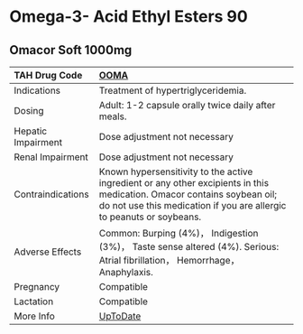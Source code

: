 # Omega-3- Acid Ethyl Esters 90

## Omacor Soft 1000mg

| TAH Drug Code      | [OOMA](https://www.tahsda.org.tw/drugs/hissearch.php?drug_code=OOMA)                                                                                                                            |
|:-------------------|:------------------------------------------------------------------------------------------------------------------------------------------------------------------------------------------------|
| Indications        | Treatment of hypertriglyceridemia.                                                                                                                                                              |
| Dosing             | Adult: 1-2 capsule orally twice daily after meals.                                                                                                                                              |
| Hepatic Impairment | Dose adjustment not necessary                                                                                                                                                                   |
| Renal Impairment   | Dose adjustment not necessary                                                                                                                                                                   |
| Contraindications  | Known hypersensitivity to the active ingredient or any other excipients in this medication. Omacor contains soybean oil; do not use this medication if you are allergic to peanuts or soybeans. |
| Adverse Effects    | Common: Burping (4%)， Indigestion (3%)， Taste sense altered (4%). Serious: Atrial fibrillation， Hemorrhage， Anaphylaxis.                                                                    |
| Pregnancy          | Compatible                                                                                                                                                                                      |
| Lactation          | Compatible                                                                                                                                                                                      |
| More Info          | [UpToDate](https://www.uptodate.com/contents/omega-3--acid-ethyl-esters-90-drug-information)                                                                                                    |

